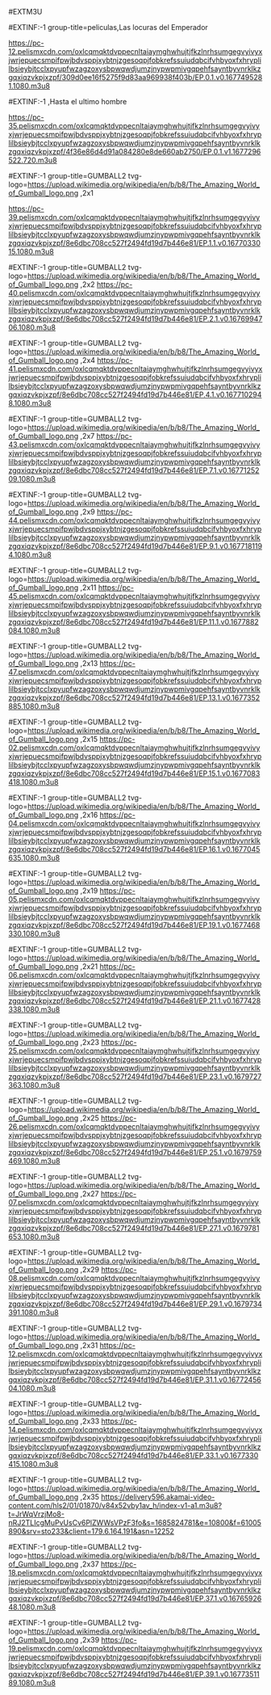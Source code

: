 #EXTM3U



#EXTINF:-1 group-title=peliculas,Las locuras del Emperador

https://pc-12.pelismxcdn.com/oxlcqmqktdvppecnltaiaymghwhujtjfkzlnrhsumgegvyivyxjwrjepuecsmpifpwjbdvsppjxybtnjzgesoqpjfobkrefssuiudqbcifvhbyoxfxhryplilbsieybjtcclxpyupfwzagzoxysbpwqwdjumzjnypwpmivgqpehfsayntbyvnrklkzgqxiqzvkpjxzpf/309d0ee16f5275f9d83aa969938f403b/EP.0.1.v0.1677495281.1080.m3u8

#EXTINF:-1 ,Hasta el ultimo hombre

https://pc-35.pelismxcdn.com/oxlcqmqktdvppecnltaiaymghwhujtjfkzlnrhsumgegvyivyxjwrjepuecsmpifpwjbdvsppjxybtnjzgesoqpjfobkrefssuiudqbcifvhbyoxfxhryplilbsieybjtcclxpyupfwzagzoxysbpwqwdjumzjnypwpmivgqpehfsayntbyvnrklkzgqxiqzvkpjxzpf/4f36e86d4d91a084280e8de660ab2750/EP.0.1.v1.1677296522.720.m3u8


#EXTINF:-1 group-title=GUMBALL2 tvg-logo=https://upload.wikimedia.org/wikipedia/en/b/b8/The_Amazing_World_of_Gumball_logo.png ,2x1

https://pc-39.pelismxcdn.com/oxlcqmqktdvppecnltaiaymghwhujtjfkzlnrhsumgegvyivyxjwrjepuecsmpifpwjbdvsppjxybtnjzgesoqpjfobkrefssuiudqbcifvhbyoxfxhryplilbsieybjtcclxpyupfwzagzoxysbpwqwdjumzjnypwpmivgqpehfsayntbyvnrklkzgqxiqzvkpjxzpf/8e6dbc708cc527f2494fd19d7b446e81/EP.1.1.v0.1677033015.1080.m3u8

#EXTINF:-1 group-title=GUMBALL2 tvg-logo=https://upload.wikimedia.org/wikipedia/en/b/b8/The_Amazing_World_of_Gumball_logo.png ,2x2
https://pc-40.pelismxcdn.com/oxlcqmqktdvppecnltaiaymghwhujtjfkzlnrhsumgegvyivyxjwrjepuecsmpifpwjbdvsppjxybtnjzgesoqpjfobkrefssuiudqbcifvhbyoxfxhryplilbsieybjtcclxpyupfwzagzoxysbpwqwdjumzjnypwpmivgqpehfsayntbyvnrklkzgqxiqzvkpjxzpf/8e6dbc708cc527f2494fd19d7b446e81/EP.2.1.v0.1676994706.1080.m3u8

#EXTINF:-1 group-title=GUMBALL2 tvg-logo=https://upload.wikimedia.org/wikipedia/en/b/b8/The_Amazing_World_of_Gumball_logo.png ,2x4
https://pc-41.pelismxcdn.com/oxlcqmqktdvppecnltaiaymghwhujtjfkzlnrhsumgegvyivyxjwrjepuecsmpifpwjbdvsppjxybtnjzgesoqpjfobkrefssuiudqbcifvhbyoxfxhryplilbsieybjtcclxpyupfwzagzoxysbpwqwdjumzjnypwpmivgqpehfsayntbyvnrklkzgqxiqzvkpjxzpf/8e6dbc708cc527f2494fd19d7b446e81/EP.4.1.v0.1677102948.1080.m3u8

#EXTINF:-1 group-title=GUMBALL2 tvg-logo=https://upload.wikimedia.org/wikipedia/en/b/b8/The_Amazing_World_of_Gumball_logo.png ,2x7
https://pc-43.pelismxcdn.com/oxlcqmqktdvppecnltaiaymghwhujtjfkzlnrhsumgegvyivyxjwrjepuecsmpifpwjbdvsppjxybtnjzgesoqpjfobkrefssuiudqbcifvhbyoxfxhryplilbsieybjtcclxpyupfwzagzoxysbpwqwdjumzjnypwpmivgqpehfsayntbyvnrklkzgqxiqzvkpjxzpf/8e6dbc708cc527f2494fd19d7b446e81/EP.7.1.v0.1677125209.1080.m3u8

#EXTINF:-1 group-title=GUMBALL2 tvg-logo=https://upload.wikimedia.org/wikipedia/en/b/b8/The_Amazing_World_of_Gumball_logo.png ,2x9
https://pc-44.pelismxcdn.com/oxlcqmqktdvppecnltaiaymghwhujtjfkzlnrhsumgegvyivyxjwrjepuecsmpifpwjbdvsppjxybtnjzgesoqpjfobkrefssuiudqbcifvhbyoxfxhryplilbsieybjtcclxpyupfwzagzoxysbpwqwdjumzjnypwpmivgqpehfsayntbyvnrklkzgqxiqzvkpjxzpf/8e6dbc708cc527f2494fd19d7b446e81/EP.9.1.v0.1677181194.1080.m3u8

#EXTINF:-1 group-title=GUMBALL2 tvg-logo=https://upload.wikimedia.org/wikipedia/en/b/b8/The_Amazing_World_of_Gumball_logo.png ,2x11
https://pc-45.pelismxcdn.com/oxlcqmqktdvppecnltaiaymghwhujtjfkzlnrhsumgegvyivyxjwrjepuecsmpifpwjbdvsppjxybtnjzgesoqpjfobkrefssuiudqbcifvhbyoxfxhryplilbsieybjtcclxpyupfwzagzoxysbpwqwdjumzjnypwpmivgqpehfsayntbyvnrklkzgqxiqzvkpjxzpf/8e6dbc708cc527f2494fd19d7b446e81/EP.11.1.v0.1677882084.1080.m3u8

#EXTINF:-1 group-title=GUMBALL2 tvg-logo=https://upload.wikimedia.org/wikipedia/en/b/b8/The_Amazing_World_of_Gumball_logo.png ,2x13
https://pc-47.pelismxcdn.com/oxlcqmqktdvppecnltaiaymghwhujtjfkzlnrhsumgegvyivyxjwrjepuecsmpifpwjbdvsppjxybtnjzgesoqpjfobkrefssuiudqbcifvhbyoxfxhryplilbsieybjtcclxpyupfwzagzoxysbpwqwdjumzjnypwpmivgqpehfsayntbyvnrklkzgqxiqzvkpjxzpf/8e6dbc708cc527f2494fd19d7b446e81/EP.13.1.v0.1677352885.1080.m3u8

#EXTINF:-1 group-title=GUMBALL2 tvg-logo=https://upload.wikimedia.org/wikipedia/en/b/b8/The_Amazing_World_of_Gumball_logo.png ,2x15
https://pc-02.pelismxcdn.com/oxlcqmqktdvppecnltaiaymghwhujtjfkzlnrhsumgegvyivyxjwrjepuecsmpifpwjbdvsppjxybtnjzgesoqpjfobkrefssuiudqbcifvhbyoxfxhryplilbsieybjtcclxpyupfwzagzoxysbpwqwdjumzjnypwpmivgqpehfsayntbyvnrklkzgqxiqzvkpjxzpf/8e6dbc708cc527f2494fd19d7b446e81/EP.15.1.v0.1677083418.1080.m3u8

#EXTINF:-1 group-title=GUMBALL2 tvg-logo=https://upload.wikimedia.org/wikipedia/en/b/b8/The_Amazing_World_of_Gumball_logo.png ,2x16
https://pc-04.pelismxcdn.com/oxlcqmqktdvppecnltaiaymghwhujtjfkzlnrhsumgegvyivyxjwrjepuecsmpifpwjbdvsppjxybtnjzgesoqpjfobkrefssuiudqbcifvhbyoxfxhryplilbsieybjtcclxpyupfwzagzoxysbpwqwdjumzjnypwpmivgqpehfsayntbyvnrklkzgqxiqzvkpjxzpf/8e6dbc708cc527f2494fd19d7b446e81/EP.16.1.v0.1677045635.1080.m3u8

#EXTINF:-1 group-title=GUMBALL2 tvg-logo=https://upload.wikimedia.org/wikipedia/en/b/b8/The_Amazing_World_of_Gumball_logo.png ,2x19
https://pc-05.pelismxcdn.com/oxlcqmqktdvppecnltaiaymghwhujtjfkzlnrhsumgegvyivyxjwrjepuecsmpifpwjbdvsppjxybtnjzgesoqpjfobkrefssuiudqbcifvhbyoxfxhryplilbsieybjtcclxpyupfwzagzoxysbpwqwdjumzjnypwpmivgqpehfsayntbyvnrklkzgqxiqzvkpjxzpf/8e6dbc708cc527f2494fd19d7b446e81/EP.19.1.v0.1677468330.1080.m3u8

#EXTINF:-1 group-title=GUMBALL2 tvg-logo=https://upload.wikimedia.org/wikipedia/en/b/b8/The_Amazing_World_of_Gumball_logo.png ,2x21
https://pc-06.pelismxcdn.com/oxlcqmqktdvppecnltaiaymghwhujtjfkzlnrhsumgegvyivyxjwrjepuecsmpifpwjbdvsppjxybtnjzgesoqpjfobkrefssuiudqbcifvhbyoxfxhryplilbsieybjtcclxpyupfwzagzoxysbpwqwdjumzjnypwpmivgqpehfsayntbyvnrklkzgqxiqzvkpjxzpf/8e6dbc708cc527f2494fd19d7b446e81/EP.21.1.v0.1677428338.1080.m3u8

#EXTINF:-1 group-title=GUMBALL2 tvg-logo=https://upload.wikimedia.org/wikipedia/en/b/b8/The_Amazing_World_of_Gumball_logo.png ,2x23
https://pc-25.pelismxcdn.com/oxlcqmqktdvppecnltaiaymghwhujtjfkzlnrhsumgegvyivyxjwrjepuecsmpifpwjbdvsppjxybtnjzgesoqpjfobkrefssuiudqbcifvhbyoxfxhryplilbsieybjtcclxpyupfwzagzoxysbpwqwdjumzjnypwpmivgqpehfsayntbyvnrklkzgqxiqzvkpjxzpf/8e6dbc708cc527f2494fd19d7b446e81/EP.23.1.v0.1679727363.1080.m3u8

#EXTINF:-1 group-title=GUMBALL2 tvg-logo=https://upload.wikimedia.org/wikipedia/en/b/b8/The_Amazing_World_of_Gumball_logo.png ,2x25
https://pc-26.pelismxcdn.com/oxlcqmqktdvppecnltaiaymghwhujtjfkzlnrhsumgegvyivyxjwrjepuecsmpifpwjbdvsppjxybtnjzgesoqpjfobkrefssuiudqbcifvhbyoxfxhryplilbsieybjtcclxpyupfwzagzoxysbpwqwdjumzjnypwpmivgqpehfsayntbyvnrklkzgqxiqzvkpjxzpf/8e6dbc708cc527f2494fd19d7b446e81/EP.25.1.v0.1679759469.1080.m3u8

#EXTINF:-1 group-title=GUMBALL2 tvg-logo=https://upload.wikimedia.org/wikipedia/en/b/b8/The_Amazing_World_of_Gumball_logo.png ,2x27
https://pc-07.pelismxcdn.com/oxlcqmqktdvppecnltaiaymghwhujtjfkzlnrhsumgegvyivyxjwrjepuecsmpifpwjbdvsppjxybtnjzgesoqpjfobkrefssuiudqbcifvhbyoxfxhryplilbsieybjtcclxpyupfwzagzoxysbpwqwdjumzjnypwpmivgqpehfsayntbyvnrklkzgqxiqzvkpjxzpf/8e6dbc708cc527f2494fd19d7b446e81/EP.27.1.v0.1679781653.1080.m3u8

#EXTINF:-1 group-title=GUMBALL2 tvg-logo=https://upload.wikimedia.org/wikipedia/en/b/b8/The_Amazing_World_of_Gumball_logo.png ,2x29
https://pc-08.pelismxcdn.com/oxlcqmqktdvppecnltaiaymghwhujtjfkzlnrhsumgegvyivyxjwrjepuecsmpifpwjbdvsppjxybtnjzgesoqpjfobkrefssuiudqbcifvhbyoxfxhryplilbsieybjtcclxpyupfwzagzoxysbpwqwdjumzjnypwpmivgqpehfsayntbyvnrklkzgqxiqzvkpjxzpf/8e6dbc708cc527f2494fd19d7b446e81/EP.29.1.v0.1679734391.1080.m3u8

#EXTINF:-1 group-title=GUMBALL2 tvg-logo=https://upload.wikimedia.org/wikipedia/en/b/b8/The_Amazing_World_of_Gumball_logo.png ,2x31
https://pc-12.pelismxcdn.com/oxlcqmqktdvppecnltaiaymghwhujtjfkzlnrhsumgegvyivyxjwrjepuecsmpifpwjbdvsppjxybtnjzgesoqpjfobkrefssuiudqbcifvhbyoxfxhryplilbsieybjtcclxpyupfwzagzoxysbpwqwdjumzjnypwpmivgqpehfsayntbyvnrklkzgqxiqzvkpjxzpf/8e6dbc708cc527f2494fd19d7b446e81/EP.31.1.v0.1677245604.1080.m3u8

#EXTINF:-1 group-title=GUMBALL2 tvg-logo=https://upload.wikimedia.org/wikipedia/en/b/b8/The_Amazing_World_of_Gumball_logo.png ,2x33
https://pc-14.pelismxcdn.com/oxlcqmqktdvppecnltaiaymghwhujtjfkzlnrhsumgegvyivyxjwrjepuecsmpifpwjbdvsppjxybtnjzgesoqpjfobkrefssuiudqbcifvhbyoxfxhryplilbsieybjtcclxpyupfwzagzoxysbpwqwdjumzjnypwpmivgqpehfsayntbyvnrklkzgqxiqzvkpjxzpf/8e6dbc708cc527f2494fd19d7b446e81/EP.33.1.v0.1677330415.1080.m3u8

#EXTINF:-1 group-title=GUMBALL2 tvg-logo=https://upload.wikimedia.org/wikipedia/en/b/b8/The_Amazing_World_of_Gumball_logo.png ,2x35
https://delivery596.akamai-video-content.com/hls2/01/01870/v84x52vby1av_h/index-v1-a1.m3u8?t=JrWqVrzjMo8-nRJ2TLIcgMuPvUsCv6PlZWWsVPzF3fo&s=1685824781&e=10800&f=61005890&srv=sto233&client=179.6.164.191&asn=12252

#EXTINF:-1 group-title=GUMBALL2 tvg-logo=https://upload.wikimedia.org/wikipedia/en/b/b8/The_Amazing_World_of_Gumball_logo.png ,2x37
https://pc-18.pelismxcdn.com/oxlcqmqktdvppecnltaiaymghwhujtjfkzlnrhsumgegvyivyxjwrjepuecsmpifpwjbdvsppjxybtnjzgesoqpjfobkrefssuiudqbcifvhbyoxfxhryplilbsieybjtcclxpyupfwzagzoxysbpwqwdjumzjnypwpmivgqpehfsayntbyvnrklkzgqxiqzvkpjxzpf/8e6dbc708cc527f2494fd19d7b446e81/EP.37.1.v0.1676592648.1080.m3u8

#EXTINF:-1 group-title=GUMBALL2 tvg-logo=https://upload.wikimedia.org/wikipedia/en/b/b8/The_Amazing_World_of_Gumball_logo.png ,2x39
https://pc-19.pelismxcdn.com/oxlcqmqktdvppecnltaiaymghwhujtjfkzlnrhsumgegvyivyxjwrjepuecsmpifpwjbdvsppjxybtnjzgesoqpjfobkrefssuiudqbcifvhbyoxfxhryplilbsieybjtcclxpyupfwzagzoxysbpwqwdjumzjnypwpmivgqpehfsayntbyvnrklkzgqxiqzvkpjxzpf/8e6dbc708cc527f2494fd19d7b446e81/EP.39.1.v0.1677351189.1080.m3u8
